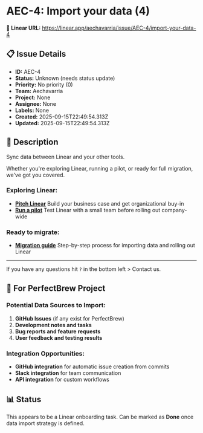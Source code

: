 # AEC-4: Import your data (4)

**🔗 Linear URL:** https://linear.app/aechavarria/issue/AEC-4/import-your-data-4

## 📋 Issue Details

- **ID:** AEC-4
- **Status:** Unknown (needs status update)
- **Priority:** No priority (0)
- **Team:** Aechavarria
- **Project:** None
- **Assignee:** None
- **Labels:** None
- **Created:** 2025-09-15T22:49:54.313Z
- **Updated:** 2025-09-15T22:49:54.313Z

## 📝 Description

Sync data between Linear and your other tools.

Whether you're exploring Linear, running a pilot, or ready for full migration, we've got you covered. 

### **Exploring Linear:**

* [**Pitch Linear**](https://linear.app/switch/pitch-guide)
  Build your business case and get organizational buy-in
* [**Run a pilot**](https://linear.app/switch/pilot-guide)
  Test Linear with a small team before rolling out company-wide

### **Ready to migrate:**

* [**Migration guide**](https://linear.app/switch/migration-guide) 
  Step-by-step process for importing data and rolling out Linear

---

If you have any questions hit `?` in the bottom left > Contact us.

## 🔄 For PerfectBrew Project

### Potential Data Sources to Import:
1. **GitHub Issues** (if any exist for PerfectBrew)
2. **Development notes and tasks**
3. **Bug reports and feature requests**
4. **User feedback and testing results**

### Integration Opportunities:
- **GitHub integration** for automatic issue creation from commits
- **Slack integration** for team communication
- **API integration** for custom workflows

## 📊 Status

This appears to be a Linear onboarding task. Can be marked as **Done** once data import strategy is defined.
